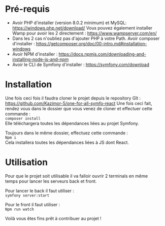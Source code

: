 # Pré-requis
- Avoir PHP d'installer (version 8.0.2 minimum) et MySQL: https://windows.php.net/download/
Vous pouvez également installer Wamp pour avoir les 2 directement :
https://www.wampserver.com/en/ 
- Dans les 2 cas n'oubliez pas d'ajouter PHP à votre Path.
Avoir composer d'installer : 
https://getcomposer.org/doc/00-intro.md#installation-windows
- Avoir NPM d'installer : 
https://docs.npmjs.com/downloading-and-installing-node-js-and-npm
- Avoir le CLI de Symfony d'installer : 
https://symfony.com/download

# Installation
Une fois ceci fois il faudra cloner le projet depuis le repository Gît : https://github.com/Kazimor-5/one-for-all-symfo-react
Une fois ceci fait, rendez vous dans le dossier que vous venez de cloner et effectuer cette commande :  
`composer install`  
Elle téléchargera toutes les dépendances liées au projet Symfony.

Toujours dans le même dossier, effectuez cette commande :  
`Npm i`  
Cela installera toutes les dépendances liées à JS dont React. 
 
# Utilisation

Pour que le projet soit utilisable il va falloir ouvrir 2 terminals en même temps pour lancer les serveurs back et front. 

Pour lancer le back il faut utiliser :  
`symfony server:start`  

Pour le front il faut utiliser :   
`Npm run watch`  

Voilà vous êtes fins prêt à contribuer au projet !
